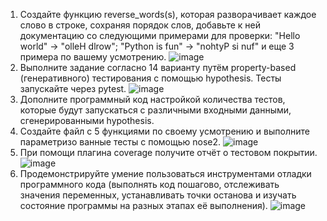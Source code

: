 1. Создайте функцию reverse_words(s), которая разворачивает каждое слово в строке, сохраняя порядок слов, добавьте к ней документацию со следующими примерами для проверки: "Hello world" → "olleH dlrow"; "Python is fun" → "nohtyP si nuf" и еще 3 примера по вашему усмотрению.
![image](https://github.com/user-attachments/assets/a73e1dcf-936c-48d5-8e6c-b00d3b8148b7)
2. Выполните задание согласно 14 варианту путём property-based (генеративного) тестирования с помощью hypothesis. Тесты запускайте через pytest.
![image](https://github.com/user-attachments/assets/760dc40d-e074-4a2e-850b-3a4dcd064f87)
3. Дополните программный код настройкой количества тестов, которые будут запускаться с различными входными данными, сгенерированными hypothesis.
4. Создайте файл с 5 функциями по своему усмотрению и выполните параметризо ванные тесты с помощью nose2.
![image](https://github.com/user-attachments/assets/45bfb122-4ee3-4d6c-b993-12aeac05963f)
5. При помощи плагина coverage получите отчёт о тестовом покрытии.
![image](https://github.com/user-attachments/assets/967a3360-3d9e-4633-9061-cdd696b137e3)
6. Продемонстрируйте умение пользоваться инструментами отладки программного кода (выполнять код пошагово, отслеживать значения переменных, устанавливать точки останова и изучать состояние программы на разных этапах её выполнения).
![image](https://github.com/user-attachments/assets/f893903d-b5df-478f-b78f-cb9b21a42966)

